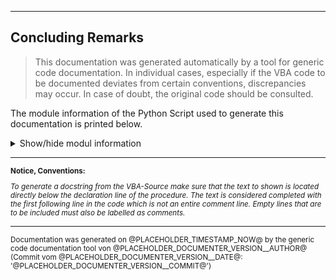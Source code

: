 ﻿




---

<a name="sec_tail"></a>

## Concluding Remarks





> This documentation was generated automatically by a tool for generic code documentation. In individual cases, especially if the VBA code to be documented deviates from certain conventions, discrepancies may occur. In case of doubt, the original code should be consulted.


The module information of the Python Script used to generate this documentation is printed below.

<details>

<summary> Show/hide modul information
</summary>

  @PLACEHOLDER_DOC_PYTHON@

</details>

---

<small>

**Notice, Conventions:**

*To generate a docstring from the VBA-Source make sure that the text to shown is located directly below the declaration line of the procedure. The text is considered completed with the first following line in the code which is not an entire comment line.  Empty lines that are to be included must also be labelled as comments.*

</small> 

---

<small>Documentation was generated on @PLACEHOLDER_TIMESTAMP_NOW@ by the generic code documentation tool von @PLACEHOLDER_DOCUMENTER_VERSION__AUTHOR@ (Commit vom @PLACEHOLDER_DOCUMENTER_VERSION__DATE@: '@PLACEHOLDER_DOCUMENTER_VERSION__COMMIT@')</small> 
